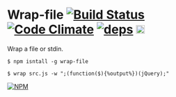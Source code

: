 # Wrap-file [![Build Status](https://travis-ci.org/dfcreative/wrap-file.svg?branch=master)](https://travis-ci.org/dfcreative/wrap-file) [![Code Climate](https://codeclimate.com/github/dfcreative/wrap-file/badges/gpa.svg)](https://codeclimate.com/github/dfcreative/wrap-file) [![deps](https://david-dm.org/dfcreative/wrap-file.svg)](https://david-dm.org/dfcreative/wrap-file) <a href="UNLICENSE"><img src="http://upload.wikimedia.org/wikipedia/commons/6/62/PD-icon.svg" width="20"/></a>

Wrap a file or stdin.

`$ npm isntall -g wrap-file`

`$ wrap src.js -w ";(function($){%output%})(jQuery);"`


[![NPM](https://nodei.co/npm/wrap-file.png?downloads=true&downloadRank=true&stars=true)](https://nodei.co/npm/wrap-file/)